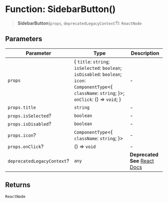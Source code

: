 # Function: SidebarButton()

> **SidebarButton**(`props`, `deprecatedLegacyContext`?): `ReactNode`

## Parameters

| Parameter | Type | Description |
| ------ | ------ | ------ |
| `props` | \{ `title`: `string`; `isSelected`: `boolean`; `isDisabled`: `boolean`; `icon`: `ComponentType`\<\{ `className`: `string`; \}\>; `onClick`: () => `void`; \} | - |
| `props.title` | `string` | - |
| `props.isSelected`? | `boolean` | - |
| `props.isDisabled`? | `boolean` | - |
| `props.icon`? | `ComponentType`\<\{ `className`: `string`; \}\> | - |
| `props.onClick`? | () => `void` | - |
| `deprecatedLegacyContext`? | `any` | **Deprecated** **See** [React Docs](https://legacy.reactjs.org/docs/legacy-context.html#referencing-context-in-lifecycle-methods) |

## Returns

`ReactNode`
